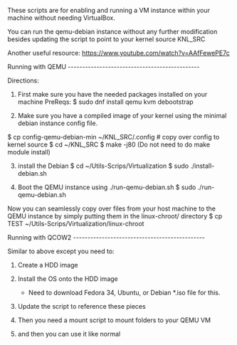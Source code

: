 These scripts are for enabling and running a VM instance within your machine
without needing VirtualBox.

You can run the qemu-debian instance without any further modification besides
updating the script to point to your kernel source KNL_SRC


Another useful resource:
https://www.youtube.com/watch?v=AAfFewePE7c


Running with QEMU ----------------------------------------------

Directions:

1) First make sure you have the needed packages installed on your machine
PreReqs: 
$ sudo dnf install qemu kvm debootstrap

2) Make sure you have a compiled image of your kernel using the minimal debian
	instance config file.

$ cp config-qemu-debian-min ~/KNL_SRC/.config # copy over config to kernel source
$ cd ~/KNL_SRC
$ make -j80
(Do not need to do make module install)

3) install the Debian
$ cd ~/Utils-Scrips/Virtualization
$ sudo ./install-debian.sh

4) Boot the QEMU instance using ./run-qemu-debian.sh
$ sudo ./run-qemu-debian.sh

Now you can seamlessly copy over files from your host machine to the
QEMU instance by simply putting them in the linux-chroot/ directory
$ cp TEST ~/Utils-Scrips/Virtualization/linux-chroot

Running with QCOW2 ----------------------------------------------

Similar to above except you need to:
1) Create a HDD image
2) Install the OS onto the HDD image
	- Need to download Fedora 34, Ubuntu, or Debian \*.iso file for this.

3) Update the script to reference these pieces
4) Then you need a mount script to mount folders to your QEMU VM

5) and then you can use it like normal
